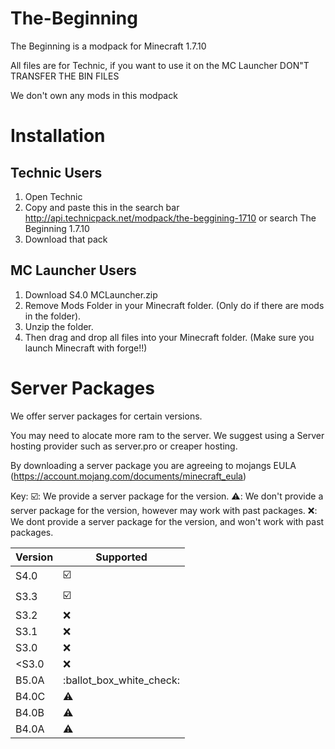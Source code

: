 # The-Beginning

The Beginning is a modpack for Minecraft 1.7.10

All files are for Technic, if you want to use it on the MC Launcher DON"T TRANSFER THE BIN FILES

We don't own any mods in this modpack

# Installation

## Technic Users

1. Open Technic
2. Copy and paste this in the search bar http://api.technicpack.net/modpack/the-beggining-1710
or search The Beginning 1.7.10
3. Download that pack

## MC Launcher Users

1. Download S4.0 MCLauncher.zip
2. Remove Mods Folder in your Minecraft folder. (Only do if there are mods in the folder).
3. Unzip the folder.
4. Then drag and drop all files into your Minecraft folder. (Make sure you launch Minecraft with forge!!)

# Server Packages

We offer server packages for certain versions.

You may need to alocate more ram to the server. We suggest using a Server hosting provider such as server.pro or creaper hosting.

By downloading a server package you are agreeing to mojangs EULA (https://account.mojang.com/documents/minecraft_eula)

Key: :ballot_box_with_check:: We provide a server package for the version. 
:warning:: We don't provide a server package for the version, however may work with past packages.
:x:: We dont provide a server package for the version, and won't work with past packages.

| Version | Supported               |
| ------- | ----------------------- |
| S4.0    | :ballot_box_with_check: |
| S3.3    | :ballot_box_with_check: |
| S3.2    | :x:                     |
| S3.1    | :x:                     |
| S3.0    | :x:                     |
| <S3.0   | :x:                     |
| B5.0A   | :ballot_box_white_check: |
| B4.0C   | :warning:                     |
| B4.0B   | :warning:               |
| B4.0A   | :warning:               |